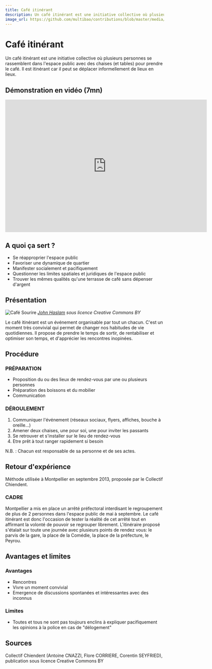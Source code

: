 ```yaml
---
title: Café itinérant
description: Un café itinérant est une initiative collective où plusieurs personnes se rassemblent dans l'espace public avec des chaises (et tables) pour prendre le café. Il est itinérant car il peut se déplacer informellement de lieux en lieux.
image_url: https://github.com/multibao/contributions/blob/master/media/atelier_rue.jpg?raw=true
---
```


# Café itinérant

Un café itinérant est une initiative collective où plusieurs personnes se rassemblent dans l'espace public avec des chaises (et tables) pour prendre le café. Il est itinérant car il peut se déplacer informellement de lieux en lieux.


## Démonstration en vidéo (7mn)

<iframe width="640" height="420" src="https://www.youtube.com/embed/1--XI4_fszc" frameborder="0" allowfullscreen></iframe>

## A quoi ça sert ?

* Se réapproprier l'espace public
* Favoriser une dynamique de quartier
* Manifester socialement et pacifiquement
* Questionner les limites spatiales et juridiques de l'espace public
* Trouver les mêmes qualités qu'une terrasse de café sans dépenser d'argent

## Présentation 

![Café Sourire](http://farm1.staticflickr.com/128/377287812_46088fad92_z.jpg?zz=1)
*[John Haslam](https://www.flickr.com/photos/foxypar4/377287812) sous licence Creative Commons BY*

Le café itinérant est un événement organisable par tout un chacun. C'est un moment très convivial qui permet de changer nos habitudes de vie quotidiennes. Il propose de prendre le temps de sortir, de rentabiliser et optimiser son temps, et d'apprécier les rencontres inopinées. 

## Procédure 

### PRÉPARATION

* Proposition du ou des lieux de rendez-vous par une ou plusieurs personnes
* Préparation des boissons et du mobilier
* Communication


### DÉROULEMENT

1. Communiquer l'événement (réseaux sociaux, flyers, affiches, bouche à oreille...)
2. Amener deux chaises, une pour soi, une pour inviter les passants
3. Se retrouver et s'installer sur le lieu de rendez-vous
4. Etre prêt à tout ranger rapidement si besoin

N.B. : Chacun est responsable de sa personne et de ses actes.

## Retour d'expérience

Méthode utilisée à Montpellier en septembre 2013, proposée par le Collectif Chiendent.

### CADRE

Montpellier a mis en place un arrêté préfectoral interdisant le regroupement de plus de 2 personnes dans l'espace public de mai à septembre.
Le café itinérant est donc l'occasion de tester la réalité de cet arrêté tout en affirmant la volonté de pouvoir se regrouper librement.
L'itinéraire proposé s'étalait sur toute une journée avec plusieurs points de rendez vous:  le parvis de la gare, la place de la Comédie, la place de la préfecture, le Peyrou.

## Avantages et limites 

### Avantages 
* Rencontres
* Vivre un moment convivial
* Emergence de discussions spontanées et intéressantes avec des inconnus

### Limites 
* Toutes et tous ne sont pas toujours enclins à expliquer pacifiquement les opinions à la police en cas de "délogement"

## Sources

Collectif Chiendent (Antoine CNAZZI, Flore CORRIERE, Corentin SEYFRIED), publication sous licence Creative Commons BY
